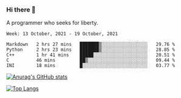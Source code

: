 ### Hi there 👋

<!--
**shejialuo/shejialuo** is a ✨ _special_ ✨ repository because its `README.md` (this file) appears on your GitHub profile.

Here are some ideas to get you started:

- 🔭 I’m currently working on ...
- 🌱 I’m currently learning ...
- 👯 I’m looking to collaborate on ...
- 🤔 I’m looking for help with ...
- 💬 Ask me about ...
- 📫 How to reach me: ...
- 😄 Pronouns: ...
- ⚡ Fun fact: ...
-->

A programmer who seeks for liberty.

<!--START_SECTION:waka-->
```text
Week: 13 October, 2021 - 19 October, 2021

Markdown   2 hrs 27 mins   ███████▒░░░░░░░░░░░░░░░░░   29.76 % 
Python     2 hrs 23 mins   ███████▒░░░░░░░░░░░░░░░░░   28.85 % 
C++        1 hr 41 mins    █████░░░░░░░░░░░░░░░░░░░░   20.51 % 
C          46 mins         ██▒░░░░░░░░░░░░░░░░░░░░░░   09.44 % 
INI        18 mins         █░░░░░░░░░░░░░░░░░░░░░░░░   03.77 % 
```
<!--END_SECTION:waka-->

[![Anurag's GitHub stats](https://github-readme-stats.vercel.app/api?username=shejialuo&show_icons=true&theme=dracula)](https://github.com/anuraghazra/github-readme-stats)

[![Top Langs](https://github-readme-stats.vercel.app/api/top-langs/?username=shejialuo&layout=compact)](https://github.com/anuraghazra/github-readme-stats)
